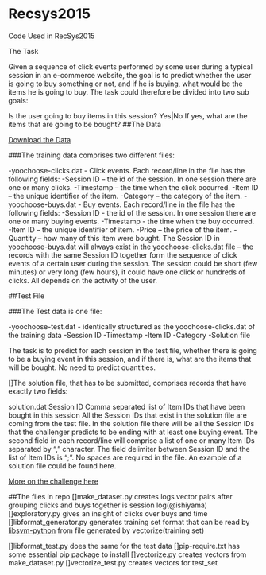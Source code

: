 # Recsys2015
Code Used in RecSys2015

The Task

Given a sequence of click events performed by some user during a typical session in an e-commerce website, the goal is to predict whether the user is going to buy something or not, and if he is buying, what would be the items he is going to buy. The task could therefore be divided into two sub goals:

Is the user going to buy items in this session? Yes|No
If yes, what are the items that are going to be bought?
##The Data

[Download the Data](http://s3-eu-west-1.amazonaws.com/yc-rdata/yoochoose-data.7z)


###The training data comprises two different files:

-yoochoose-clicks.dat - Click events. Each record/line in the file has the following fields:
-Session ID – the id of the session. In one session there are one or many clicks.
-Timestamp – the time when the click occurred.
-Item ID – the unique identifier of the item.
-Category – the category of the item.
-yoochoose-buys.dat - Buy events. Each record/line in the file has the following fields:
-Session ID - the id of the session. In one session there are one or many buying events.
-Timestamp - the time when the buy occurred.
-Item ID – the unique identifier of item.
-Price – the price of the item.
-Quantity – how many of this item were bought.
The Session ID in yoochoose-buys.dat will always exist in the yoochoose-clicks.dat file – the records with the same Session ID together form the sequence of click events of a certain user during the session. The session could be short (few minutes) or very long (few hours), it could have one click or hundreds of clicks. All depends on the activity of the user.

##Test File

###The Test data is one file:

-yoochoose-test.dat - identically structured as the yoochoose-clicks.dat of the training data
-Session ID
-Timestamp
-Item ID
-Category
-Solution file

The task is to predict for each session in the test file, whether there is going to be a buying event in this session, and if there is, what are the items that will be bought. No need to predict quantities.

[]The solution file, that has to be submitted, comprises records that have exactly two fields:

solution.dat
Session ID
Comma separated list of Item IDs that have been bought in this session
All the Session IDs that exist in the solution file are coming from the test file. In the solution file there will be all the Session IDs that the challenger predicts to be ending with at least one buying event. The second field in each record/line will comprise a list of one or many Item IDs separated by “,” character. The field delimiter between Session ID and the list of Item IDs is “;”. No spaces are required in the file. An example of a solution file could be found here.

[More on the challenge here](http://http://2015.recsyschallenge.com/challenge.html)

##The files in repo
[]make_dataset.py creates logs vector pairs after grouping clicks and buys together is session log(@ishiyama)
[]exploratory.py gives an insight of clicks over buys and time
[]libformat_generator.py generates training set format that can be read by [libsvm-python](https://github.com/arnaudsj/libsvm/tree/master/python) from file generated by vectorize(training set)

[]libformat_test.py does the same for the test data
[]pip-require.txt  has some essential pip package to install
[]vectorize.py creates vectors from make_dataset.py
[]vectorize_test.py creates vectors for test_set

